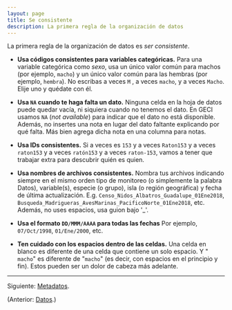 ```yaml
---
layout: page
title: Se consistente
description: La primera regla de la organización de datos
---
```


La primera regla de la organización de datos es *ser consistente*.

- **Usa códigos consistentes para variables categóricas.** Para una variable categórica como *sexo*, usa un único valor común para machos (por ejemplo, `macho`) y un único valor común para las hembras (por ejemplo, `hembra`). No escribas a veces `M` , a veces `macho`, y a veces `Macho`. Elije uno y quédate con él.

- **Usa `NA` cuando te haga falta un dato.** Ninguna celda en la hoja de datos puede quedar vacía, ni siquiera cuando no tenemos el dato. En GECI usamos `NA` (_not available_) para indicar que el dato no está disponible. Además, no insertes una nota en lugar del dato faltante explicando por qué falta. Más bien agrega dicha nota en una columna para notas.

- **Usa IDs consistentes.** Si a veces es `153` y a veces `Raton153` y a veces `raton153` y a veces `ratón153` y a veces `raton-153`, vamos a tener que trabajar extra para descubrir quién es quien.

- **Usa nombres de archivos consistentes.** Nombra tus archivos indicando siempre en el mismo orden tipo de monitoreo (o simplemente la palabra Datos), variable(s), especie (o grupo), isla (o región geográfica) y fecha de última actualización. E.g. `Censo_Nidos_Albatros_Guadalupe_01Ene2018`, `Busqueda_Madrigueras_AvesMarinas_PacificoNorte_01Ene2018`, etc. Además, no uses espacios, usa guion bajo '_'.

- **Usa el formato `DD/MMM/AAAA` para todas las fechas** Por ejemplo, `07/Oct/1998`, `01/Ene/2000`, etc.

- **Ten cuidado con los espacios dentro de las celdas.** Una celda en blanco es diferente de una celda que contiene un solo espacio. Y "` macho`" es diferente de "` macho `" (es decir, con espacios en el principio y fin). Estos pueden ser un dolor de cabeza más adelante.

---

Siguiente: [Metadatos](metadatos.html).

(Anterior: [Datos](datos.html).)
